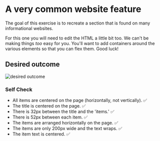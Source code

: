 # A very common website feature

The goal of this exercise is to recreate a section that is found on many informational websites.

For this one you will need to edit the HTML a little bit too. We can't be making things _too_ easy for you. You'll want to add containers around the various elements so that you can flex them. Good luck!

## Desired outcome

![desired outcome](./desired-outcome.png)

### Self Check

- All items are centered on the page (horizontally, not vertically).
  ✅
- The title is centered on the page.
  ✅
- There is 32px between the title and the 'items.'
  ✅
- There is 52px between each item.
  ✅
- The items are arranged horizontally on the page.
  ✅
- The items are only 200px wide and the text wraps.
  ✅
- The item text is centered.
  ✅
